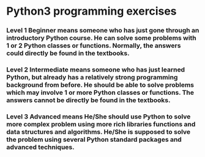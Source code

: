 # Python3 programming exercises

### Level 1	Beginner means someone who has just gone through an introductory Python course. He can solve some problems with 1 or 2 Python classes or functions. Normally, the answers could directly be found in the textbooks.

### Level 2	Intermediate means someone who has just learned Python, but already has a relatively strong programming background from before. He should be able to solve problems which may involve 1 or more Python classes or functions. The answers cannot be directly be found in the textbooks.

### Level 3	Advanced means He/She should use Python to solve more complex problem using more rich libraries functions and data structures and algorithms. He/She is supposed to solve the problem using several Python standard packages and advanced techniques.
